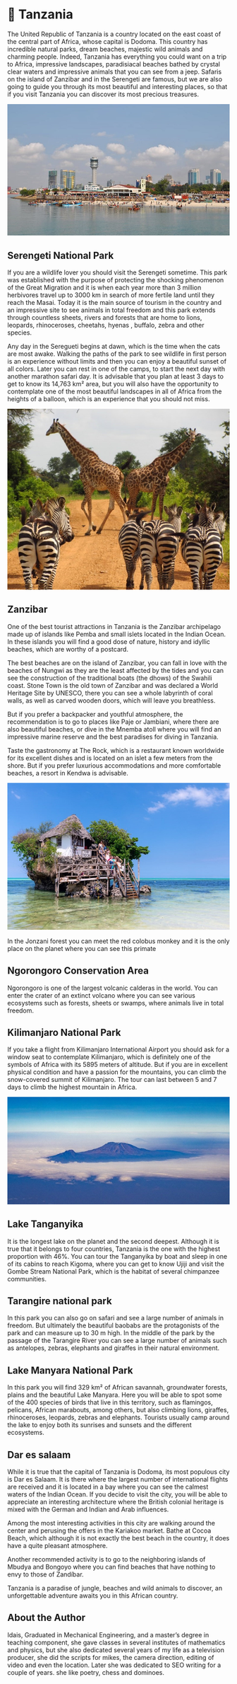# 🦒 Tanzania

The United Republic of Tanzania is a country located on the east coast of the central part of Africa, whose capital is Dodoma. This country has incredible natural parks, dream beaches, majestic wild animals and charming people. Indeed, Tanzania has everything you could want on a trip to Africa, impressive landscapes, paradisiacal beaches bathed by crystal clear waters and impressive animals that you can see from a jeep. Safaris on the island of Zanzibar and in the Serengeti are famous, but we are also going to guide you through its most beautiful and interesting places, so that if you visit Tanzania you can discover its most precious treasures.

![Tanzania](_static/images/tanzania/tanzania-1.jpeg)

## Serengeti National Park

If you are a wildlife lover you should visit the Serengeti sometime. This park was established with the purpose of protecting the shocking phenomenon of the Great Migration and it is when each year more than 3 million herbivores travel up to 3000 km in search of more fertile land until they reach the Masai. Today it is the main source of tourism in the country and an impressive site to see animals in total freedom and this park extends through countless sheets, rivers and forests that are home to lions, leopards, rhinoceroses, cheetahs, hyenas , buffalo, zebra and other species.

Any day in the Seregueti begins at dawn, which is the time when the cats are most awake. Walking the paths of the park to see wildlife in first person is an experience without limits and then you can enjoy a beautiful sunset of all colors. Later you can rest in one of the camps, to start the next day with another marathon safari day. It is advisable that you plan at least 3 days to get to know its 14,763 km² area, but you will also have the opportunity to contemplate one of the most beautiful landscapes in all of Africa from the heights of a balloon, which is an experience that you should not miss.

![Tanzania](_static/images/tanzania/tanzania-2.jpeg)

## Zanzibar

One of the best tourist attractions in Tanzania is the Zanzibar archipelago made up of islands like Pemba and small islets located in the Indian Ocean. In these islands you will find a good dose of nature, history and idyllic beaches, which are worthy of a postcard.

The best beaches are on the island of Zanzibar, you can fall in love with the beaches of Nungwi as they are the least affected by the tides and you can see the construction of the traditional boats (the dhows) of the Swahili coast.
Stone Town is the old town of Zanzibar and was declared a World Heritage Site by UNESCO, there you can see a whole labyrinth of coral walls, as well as carved wooden doors, which will leave you breathless.

But if you prefer a backpacker and youthful atmosphere, the recommendation is to go to places like Paje or Jambiani, where there are also beautiful beaches, or dive in the Mnemba atoll where you will find an impressive marine reserve and the best paradises for diving in Tanzania.

Taste the gastronomy at The Rock, which is a restaurant known worldwide for its excellent dishes and is located on an islet a few meters from the shore. But if you prefer luxurious accommodations and more comfortable beaches, a resort in Kendwa is advisable.

![Tanzania](_static/images/tanzania/tanzania-3.jpeg)

In the Jonzani forest you can meet the red colobus monkey and it is the only place on the planet where you can see this primate

## Ngorongoro Conservation Area

Ngorongoro is one of the largest volcanic calderas in the world. You can enter the crater of an extinct volcano where you can see various ecosystems such as forests, sheets or swamps, where animals live in total freedom.

## Kilimanjaro National Park

If you take a flight from Kilimanjaro International Airport you should ask for a window seat to contemplate Kilimanjaro, which is definitely one of the symbols of Africa with its 5895 meters of altitude. But if you are in excellent physical condition and have a passion for the mountains, you can climb the snow-covered summit of Kilimanjaro. The tour can last between 5 and 7 days to climb the highest mountain in Africa.

![Tanzania](_static/images/tanzania/tanzania-4.jpeg)

## Lake Tanganyika

It is the longest lake on the planet and the second deepest. Although it is true that it belongs to four countries, Tanzania is the one with the highest proportion with 46%. You can tour the Tanganyika by boat and sleep in one of its cabins to reach Kigoma, where you can get to know Ujiji and visit the Gombe Stream National Park, which is the habitat of several chimpanzee communities.

## Tarangire national park

In this park you can also go on safari and see a large number of animals in freedom. But ultimately the beautiful baobabs are the protagonists of the park and can measure up to 30 m high. In the middle of the park by the passage of the Tarangire River you can see a large number of animals such as antelopes, zebras, elephants and giraffes in their natural environment.

## Lake Manyara National Park

In this park you will find 329 km² of African savannah, groundwater forests, plains and the beautiful Lake Manyara. Here you will be able to spot some of the 400 species of birds that live in this territory, such as flamingos, pelicans, African marabouts, among others, but also climbing lions, giraffes, rhinoceroses, leopards, zebras and elephants. Tourists usually camp around the lake to enjoy both its sunrises and sunsets and the different ecosystems.

## Dar es salaam

While it is true that the capital of Tanzania is Dodoma, its most populous city is Dar es Salaam. It is there where the largest number of international flights are received and it is located in a bay where you can see the calmest waters of the Indian Ocean. If you decide to visit the city, you will be able to appreciate an interesting architecture where the British colonial heritage is mixed with the German and Indian and Arab influences.

Among the most interesting activities in this city are walking around the center and perusing the offers in the Kariakoo market. Bathe at Cocoa Beach, which although it is not exactly the best beach in the country, it does have a quite pleasant atmosphere.

Another recommended activity is to go to the neighboring islands of Mbudya and Bongoyo where you can find beaches that have nothing to envy to those of Zandíbar.

Tanzania is a paradise of jungle, beaches and wild animals to discover, an unforgettable adventure awaits you in this African country.

## About the Author

Idais, Graduated in Mechanical Engineering, and a master’s degree in teaching component, she gave classes in several institutes of mathematics and physics, but she also dedicated several years of my life as a television producer, she did the scripts for mikes, the camera direction, editing of video and even the location. Later she was dedicated to SEO writing for a couple of years. she like poetry, chess and dominoes.
